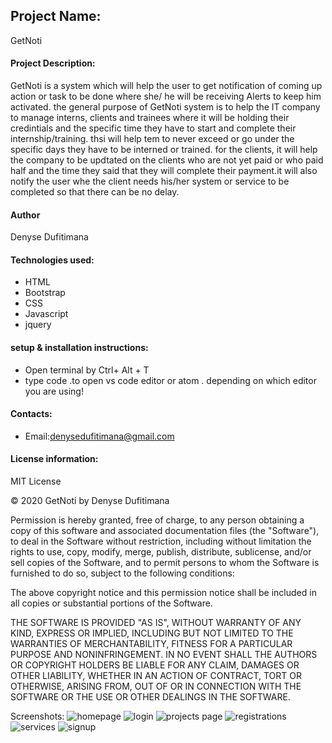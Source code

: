 ## Project Name:
GetNoti
#### Project Description:
GetNoti is a system which will help the user to get notification of coming up action or task to be done where she/ he will be receiving Alerts to keep him activated. the general purpose of GetNoti system is to help the IT company to manage interns, clients and trainees where it will be holding their credintials and the specific time they have to start and complete their internship/training. thsi will help tem to never exceed or go under the specific days they have to be interned or trained. for the clients, it will help the company to be updtated on the clients who are not yet paid or who paid half and the time they said that they will complete their payment.it will also notify the user whe the client needs his/her system or service to be completed so that there can be no delay.
#### Author
Denyse Dufitimana
#### Technologies used:
* HTML
* Bootstrap
* CSS
* Javascript
* jquery
#### setup & installation instructions:
* Open terminal by Ctrl+ Alt + T
* type code .to open vs code editor or atom . depending on which editor you are using!
#### Contacts:
* Email:denysedufitimana@gmail.com
####  License information:
MIT License

© 2020 GetNoti by Denyse Dufitimana

Permission is hereby granted, free of charge, to any person obtaining a copy of this software and associated documentation files (the "Software"), to deal in the Software without restriction, including without limitation the rights to use, copy, modify, merge, publish, distribute, sublicense, and/or sell copies of the Software, and to permit persons to whom the Software is furnished to do so, subject to the following conditions:

The above copyright notice and this permission notice shall be included in all copies or substantial portions of the Software.

THE SOFTWARE IS PROVIDED "AS IS", WITHOUT WARRANTY OF ANY KIND, EXPRESS OR IMPLIED, INCLUDING BUT NOT LIMITED TO THE WARRANTIES OF MERCHANTABILITY, FITNESS FOR A PARTICULAR PURPOSE AND NONINFRINGEMENT. IN NO EVENT SHALL THE AUTHORS OR COPYRIGHT HOLDERS BE LIABLE FOR ANY CLAIM, DAMAGES OR OTHER LIABILITY, WHETHER IN AN ACTION OF CONTRACT, TORT OR OTHERWISE, ARISING FROM, OUT OF OR IN CONNECTION WITH THE SOFTWARE OR THE USE OR OTHER DEALINGS IN THE SOFTWARE.

Screenshots:
![homepage](https://user-images.githubusercontent.com/72940469/123516052-7f101480-d69a-11eb-8ace-9babf5184610.JPG)
![login](https://user-images.githubusercontent.com/72940469/123516054-80414180-d69a-11eb-868b-5c57e22f486f.JPG)
![projects page](https://user-images.githubusercontent.com/72940469/123516056-80d9d800-d69a-11eb-8057-23d526e0de0d.JPG)
![registrations](https://user-images.githubusercontent.com/72940469/123516057-820b0500-d69a-11eb-943f-c8a60152142c.JPG)
![services](https://user-images.githubusercontent.com/72940469/123516063-833c3200-d69a-11eb-8620-d7b6cedf7658.JPG)
![signup](https://user-images.githubusercontent.com/72940469/123516064-83d4c880-d69a-11eb-8c94-3a9acea597d1.JPG)



